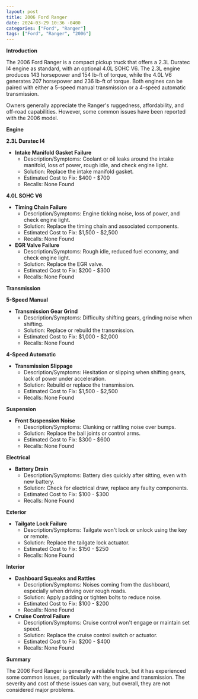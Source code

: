 ```yaml
---
layout: post
title: 2006 Ford Ranger
date: 2024-03-29 10:36 -0400
categories: ["Ford", "Ranger"]
tags: ["Ford", "Ranger", "2006"]
---
```

**Introduction**

The 2006 Ford Ranger is a compact pickup truck that offers a 2.3L Duratec I4 engine as standard, with an optional 4.0L SOHC V6. The 2.3L engine produces 143 horsepower and 154 lb-ft of torque, while the 4.0L V6 generates 207 horsepower and 236 lb-ft of torque. Both engines can be paired with either a 5-speed manual transmission or a 4-speed automatic transmission.

Owners generally appreciate the Ranger's ruggedness, affordability, and off-road capabilities. However, some common issues have been reported with the 2006 model.

**Engine**

**2.3L Duratec I4**

* **Intake Manifold Gasket Failure**
    * Description/Symptoms: Coolant or oil leaks around the intake manifold, loss of power, rough idle, and check engine light.
    * Solution: Replace the intake manifold gasket.
    * Estimated Cost to Fix: $400 - $700
    * Recalls: None Found

**4.0L SOHC V6**

* **Timing Chain Failure**
    * Description/Symptoms: Engine ticking noise, loss of power, and check engine light.
    * Solution: Replace the timing chain and associated components.
    * Estimated Cost to Fix: $1,500 - $2,500
    * Recalls: None Found
* **EGR Valve Failure**
    * Description/Symptoms: Rough idle, reduced fuel economy, and check engine light.
    * Solution: Replace the EGR valve.
    * Estimated Cost to Fix: $200 - $300
    * Recalls: None Found

**Transmission**

**5-Speed Manual**

* **Transmission Gear Grind**
    * Description/Symptoms: Difficulty shifting gears, grinding noise when shifting.
    * Solution: Replace or rebuild the transmission.
    * Estimated Cost to Fix: $1,000 - $2,000
    * Recalls: None Found

**4-Speed Automatic**

* **Transmission Slippage**
    * Description/Symptoms: Hesitation or slipping when shifting gears, lack of power under acceleration.
    * Solution: Rebuild or replace the transmission.
    * Estimated Cost to Fix: $1,500 - $2,500
    * Recalls: None Found

**Suspension**

* **Front Suspension Noise**
    * Description/Symptoms: Clunking or rattling noise over bumps.
    * Solution: Replace the ball joints or control arms.
    * Estimated Cost to Fix: $300 - $600
    * Recalls: None Found

**Electrical**

* **Battery Drain**
    * Description/Symptoms: Battery dies quickly after sitting, even with new battery.
    * Solution: Check for electrical draw, replace any faulty components.
    * Estimated Cost to Fix: $100 - $300
    * Recalls: None Found

**Exterior**

* **Tailgate Lock Failure**
    * Description/Symptoms: Tailgate won't lock or unlock using the key or remote.
    * Solution: Replace the tailgate lock actuator.
    * Estimated Cost to Fix: $150 - $250
    * Recalls: None Found

**Interior**

* **Dashboard Squeaks and Rattles**
    * Description/Symptoms: Noises coming from the dashboard, especially when driving over rough roads.
    * Solution: Apply padding or tighten bolts to reduce noise.
    * Estimated Cost to Fix: $100 - $200
    * Recalls: None Found
* **Cruise Control Failure**
    * Description/Symptoms: Cruise control won't engage or maintain set speed.
    * Solution: Replace the cruise control switch or actuator.
    * Estimated Cost to Fix: $200 - $400
    * Recalls: None Found

**Summary**

The 2006 Ford Ranger is generally a reliable truck, but it has experienced some common issues, particularly with the engine and transmission. The severity and cost of these issues can vary, but overall, they are not considered major problems.
